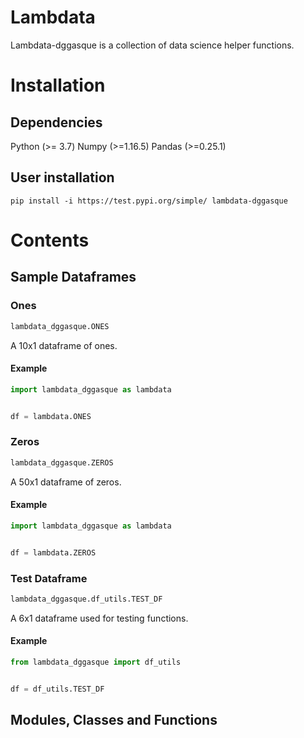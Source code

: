 # Lambdata
Lambdata-dggasque is a collection of data science helper functions.

# Installation 

## Dependencies

Python (>= 3.7)
Numpy (>=1.16.5)
Pandas (>=0.25.1)

## User installation

```
pip install -i https://test.pypi.org/simple/ lambdata-dggasque
```
# Contents

## Sample Dataframes

### Ones

```python
lambdata_dggasque.ONES
```
A 10x1 dataframe of ones.

#### Example
```python
import lambdata_dggasque as lambdata


df = lambdata.ONES
```
### Zeros

```python
lambdata_dggasque.ZEROS
```
A 50x1 dataframe of zeros.

#### Example

```python
import lambdata_dggasque as lambdata


df = lambdata.ZEROS
```

### Test Dataframe

```python
lambdata_dggasque.df_utils.TEST_DF
```
A 6x1 dataframe used for testing functions.

#### Example
```python
from lambdata_dggasque import df_utils


df = df_utils.TEST_DF
```

## Modules, Classes and Functions

